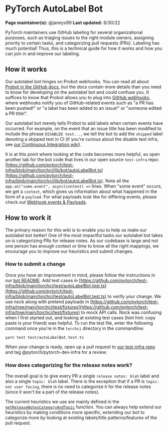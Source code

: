 # PyTorch AutoLabel Bot
**Page maintainer(s):** @janeyx99
**Last updated:** 8/30/22

PyTorch maintainers use GitHub labeling for several organizational purposes, such as triaging issues to the right module owners, assigning priority to certain tasks, and categorizing pull requests (PRs). Labeling has much potential! Thus, this is a technical guide for how it works and how you can join in and improve our labeling.

## How it works
Our autolabel bot hinges on Probot webhooks. You can read all about [Probot in the GitHub docs](https://probot.github.io/docs/), but the docs contain more details than you need to know for developing on the autolabel bot and could confuse you. It suffices to know that Probot allows you to plug into [GitHub webhooks](https://docs.github.com/en/developers/webhooks-and-events/webhooks/about-webhooks), where webhooks notify you of GitHub-related events such as "a PR has been pushed!" or "a label has been added to an issue!" or "someone edited a PR title!". 

Our autolabel bot merely tells Probot to add labels when certain events have occurred. For example, on the event that an issue title has been modified to include the phrase `DISABLED test...`, we tell the bot to add the `skipped` label denoting a skipped test in CI (if you're curious about the disable test infra, see [our Continuous Integration wiki](https://github.com/pytorch/pytorch/wiki/Continuous-Integration#disabled-tests-in-ci)).

It is at this point where looking at the code becomes more helpful, so open another tab for the bot code that lives in our open source `test-infra` repo: [https://github.com/pytorch/test-infra/blob/main/torchci/lib/bot/autoLabelBot.ts](https://github.com/pytorch/test-infra/blob/main/torchci/lib/bot/autoLabelBot.ts). Note all the `app.on("some.event", async(context) =>` lines. When "some event" occurs, we get a `context`, which gives us information about what happened in the form of a `payload`. For what payloads look like for differing events, please check out [Webhook events & Payloads](https://docs.github.com/en/developers/webhooks-and-events/webhooks/webhook-events-and-payloads#pull_request). 

## How to work it
The primary reason for this wiki is to enable you to help us make our autolabel bot better! One of the most impactful tasks our autolabel bot takes on is categorizing PRs for release notes. As our codebase is large and not one person has enough context or time to know all the right mappings, we encourage you to improve our heuristics and submit changes. 

### How to submit a change
Once you have an improvement in mind, please follow the instructions in our [bot README](https://github.com/pytorch/test-infra/tree/main/torchci#developing-probot). Add test cases in [https://github.com/pytorch/test-infra/blob/main/torchci/test/autoLabelBot.test.ts](https://github.com/pytorch/test-infra/blob/main/torchci/test/autoLabelBot.test.ts) to verify your change. We use nock along with pretend payloads in [https://github.com/pytorch/test-infra/tree/main/torchci/test/fixtures](https://github.com/pytorch/test-infra/tree/main/torchci/test/fixtures) to mock API calls. Nock was confusing when I first started out, and looking at existing test cases (hint hint: copy paste is your friend) was helpful. To run the test file, enter the following command once you're in the `torchci` directory in the commandline:
```
yarn test test/autoLabelBot.test.ts
```

When your change is ready, open up a pull request to [our test-infra repo](https://github.com/pytorch/test-infra) and tag @pytorch/pytorch-dev-infra for a review.

### How does categorizing for the release notes work?
The overall goal is to give every PR a single `release notes: blah` label and also a single `topic: blah` label. There is the exception that if a PR is `topic: not user facing`, there is no need to categorize it for the release notes (since it won't be a part of the release notes). 

The current heuristics we use are mainly defined in the [`getReleaseNotesCategoryAndTopic`](https://github.com/pytorch/test-infra/blob/main/torchci/lib/bot/autoLabelBot.ts#L130) function. You can always help extend our heuristics by making conditions more specific, extending our bot to categorize more by looking at existing labels/title patterns/features of the pull request. 

